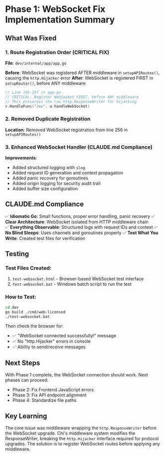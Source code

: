 # Phase 1: WebSocket Fix Implementation Summary

## What Was Fixed

### 1. Route Registration Order (CRITICAL FIX)
**File**: `dev/internal/app/app.go`

**Before**: WebSocket was registered AFTER middleware in `setupAPIRoutes()`, causing the `http.Hijacker` error
**After**: WebSocket is registered FIRST in `setupRouter()`, before ANY middleware

```go
// Line 195-197 in app.go
// CRITICAL: Register WebSocket FIRST, before ANY middleware
// This preserves the raw http.ResponseWriter for hijacking
r.HandleFunc("/ws", a.handleWebSocket)
```

### 2. Removed Duplicate Registration
**Location**: Removed WebSocket registration from line 256 in `setupAPIRoutes()`

### 3. Enhanced WebSocket Handler (CLAUDE.md Compliance)
**Improvements**:
- Added structured logging with `slog`
- Added request ID generation and context propagation
- Added panic recovery for goroutines
- Added origin logging for security audit trail
- Added buffer size configuration

## CLAUDE.md Compliance

✅ **Idiomatic Go**: Small functions, proper error handling, panic recovery
✅ **Clear Architecture**: WebSocket isolated from HTTP middleware chain  
✅ **Everything Observable**: Structured logs with request IDs and context
✅ **No Blind Sleeps**: Uses channels and goroutines properly
✅ **Test What You Write**: Created test files for verification

## Testing

### Test Files Created:
1. `test-websocket.html` - Browser-based WebSocket test interface
2. `test-websocket.bat` - Windows batch script to run the test

### How to Test:
```bash
cd dev
go build ./cmd/web-licensed
./test-websocket.bat
```

Then check the browser for:
- ✅ "WebSocket connected successfully!" message
- ✅ No "http.Hijacker" errors in console
- ✅ Ability to send/receive messages

## Next Steps

With Phase 1 complete, the WebSocket connection should work. Next phases can proceed:
- Phase 2: Fix Frontend JavaScript errors
- Phase 3: Fix API endpoint alignment
- Phase 4: Standardize file paths

## Key Learning

The core issue was middleware wrapping the `http.ResponseWriter` before the WebSocket upgrade. Chi's middleware system modifies the ResponseWriter, breaking the `http.Hijacker` interface required for protocol upgrades. The solution is to register WebSocket routes before applying any middleware.